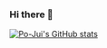 ### Hi there 👋
[![Po-Jui's GitHub stats](https://github-readme-stats.vercel.app/api?username=ray0727&theme=dark&show_icons=true)](https://github.com/anuraghazra/github-readme-stats)

<!--
**ray0727/ray0727** is a ✨ _special_ ✨ repository because its `README.md` (this file) appears on your GitHub profile.


